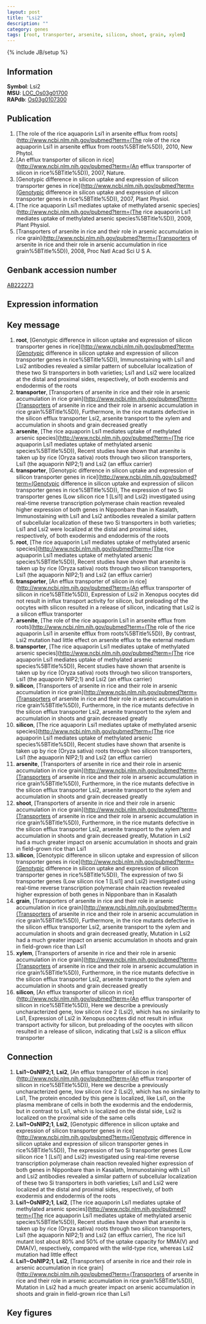 ```yaml
---
layout: post
title: "Lsi2"
description: ""
category: genes
tags: [root, transporter, arsenite, silicon, shoot, grain, xylem]
---
```

{% include JB/setup %}

## Information
__Symbol__: Lsi2  
__MSU__: [LOC_Os03g01700](http://rice.plantbiology.msu.edu/cgi-bin/ORF_infopage.cgi?orf=LOC_Os03g01700)  
__RAPdb__: [Os03g0107300](http://rapdb.dna.affrc.go.jp/viewer/gbrowse_details/irgsp1?name=Os03g0107300)  

## Publication
1. [The role of the rice aquaporin Lsi1 in arsenite efflux from roots](http://www.ncbi.nlm.nih.gov/pubmed?term=(The role of the rice aquaporin Lsi1 in arsenite efflux from roots%5BTitle%5D)), 2010, New Phytol.
2. [An efflux transporter of silicon in rice](http://www.ncbi.nlm.nih.gov/pubmed?term=(An efflux transporter of silicon in rice%5BTitle%5D)), 2007, Nature.
3. [Genotypic difference in silicon uptake and expression of silicon transporter genes in rice](http://www.ncbi.nlm.nih.gov/pubmed?term=(Genotypic difference in silicon uptake and expression of silicon transporter genes in rice%5BTitle%5D)), 2007, Plant Physiol.
4. [The rice aquaporin Lsi1 mediates uptake of methylated arsenic species](http://www.ncbi.nlm.nih.gov/pubmed?term=(The rice aquaporin Lsi1 mediates uptake of methylated arsenic species%5BTitle%5D)), 2009, Plant Physiol.
5. [Transporters of arsenite in rice and their role in arsenic accumulation in rice grain](http://www.ncbi.nlm.nih.gov/pubmed?term=(Transporters of arsenite in rice and their role in arsenic accumulation in rice grain%5BTitle%5D)), 2008, Proc Natl Acad Sci U S A.

## Genbank accession number
[AB222273](http://www.ncbi.nlm.nih.gov/nuccore/AB222273)

## Expression information

## Key message
1. __root__, [Genotypic difference in silicon uptake and expression of silicon transporter genes in rice](http://www.ncbi.nlm.nih.gov/pubmed?term=(Genotypic difference in silicon uptake and expression of silicon transporter genes in rice%5BTitle%5D)),  Immunostaining with Lsi1 and Lsi2 antibodies revealed a similar pattern of subcellular localization of these two Si transporters in both varieties; Lsi1 and Lsi2 were localized at the distal and proximal sides, respectively, of both exodermis and endodermis of the roots
2. __transporter__, [Transporters of arsenite in rice and their role in arsenic accumulation in rice grain](http://www.ncbi.nlm.nih.gov/pubmed?term=(Transporters of arsenite in rice and their role in arsenic accumulation in rice grain%5BTitle%5D)),  Furthermore, in the rice mutants defective in the silicon efflux transporter Lsi2, arsenite transport to the xylem and accumulation in shoots and grain decreased greatly
3. __arsenite__, [The rice aquaporin Lsi1 mediates uptake of methylated arsenic species](http://www.ncbi.nlm.nih.gov/pubmed?term=(The rice aquaporin Lsi1 mediates uptake of methylated arsenic species%5BTitle%5D)),  Recent studies have shown that arsenite is taken up by rice (Oryza sativa) roots through two silicon transporters, Lsi1 (the aquaporin NIP2;1) and Lsi2 (an efflux carrier)
4. __transporter__, [Genotypic difference in silicon uptake and expression of silicon transporter genes in rice](http://www.ncbi.nlm.nih.gov/pubmed?term=(Genotypic difference in silicon uptake and expression of silicon transporter genes in rice%5BTitle%5D)),  The expression of two Si transporter genes (Low silicon rice 1 [Lsi1] and Lsi2) investigated using real-time reverse transcription polymerase chain reaction revealed higher expression of both genes in Nipponbare than in Kasalath, Immunostaining with Lsi1 and Lsi2 antibodies revealed a similar pattern of subcellular localization of these two Si transporters in both varieties; Lsi1 and Lsi2 were localized at the distal and proximal sides, respectively, of both exodermis and endodermis of the roots
5. __root__, [The rice aquaporin Lsi1 mediates uptake of methylated arsenic species](http://www.ncbi.nlm.nih.gov/pubmed?term=(The rice aquaporin Lsi1 mediates uptake of methylated arsenic species%5BTitle%5D)),  Recent studies have shown that arsenite is taken up by rice (Oryza sativa) roots through two silicon transporters, Lsi1 (the aquaporin NIP2;1) and Lsi2 (an efflux carrier)
6. __transporter__, [An efflux transporter of silicon in rice](http://www.ncbi.nlm.nih.gov/pubmed?term=(An efflux transporter of silicon in rice%5BTitle%5D)),  Expression of Lsi2 in Xenopus oocytes did not result in influx transport activity for silicon, but preloading of the oocytes with silicon resulted in a release of silicon, indicating that Lsi2 is a silicon efflux transporter
7. __arsenite__, [The role of the rice aquaporin Lsi1 in arsenite efflux from roots](http://www.ncbi.nlm.nih.gov/pubmed?term=(The role of the rice aquaporin Lsi1 in arsenite efflux from roots%5BTitle%5D)),  By contrast, Lsi2 mutation had little effect on arsenite efflux to the external medium
8. __transporter__, [The rice aquaporin Lsi1 mediates uptake of methylated arsenic species](http://www.ncbi.nlm.nih.gov/pubmed?term=(The rice aquaporin Lsi1 mediates uptake of methylated arsenic species%5BTitle%5D)),  Recent studies have shown that arsenite is taken up by rice (Oryza sativa) roots through two silicon transporters, Lsi1 (the aquaporin NIP2;1) and Lsi2 (an efflux carrier)
9. __silicon__, [Transporters of arsenite in rice and their role in arsenic accumulation in rice grain](http://www.ncbi.nlm.nih.gov/pubmed?term=(Transporters of arsenite in rice and their role in arsenic accumulation in rice grain%5BTitle%5D)),  Furthermore, in the rice mutants defective in the silicon efflux transporter Lsi2, arsenite transport to the xylem and accumulation in shoots and grain decreased greatly
10. __silicon__, [The rice aquaporin Lsi1 mediates uptake of methylated arsenic species](http://www.ncbi.nlm.nih.gov/pubmed?term=(The rice aquaporin Lsi1 mediates uptake of methylated arsenic species%5BTitle%5D)),  Recent studies have shown that arsenite is taken up by rice (Oryza sativa) roots through two silicon transporters, Lsi1 (the aquaporin NIP2;1) and Lsi2 (an efflux carrier)
11. __arsenite__, [Transporters of arsenite in rice and their role in arsenic accumulation in rice grain](http://www.ncbi.nlm.nih.gov/pubmed?term=(Transporters of arsenite in rice and their role in arsenic accumulation in rice grain%5BTitle%5D)),  Furthermore, in the rice mutants defective in the silicon efflux transporter Lsi2, arsenite transport to the xylem and accumulation in shoots and grain decreased greatly
12. __shoot__, [Transporters of arsenite in rice and their role in arsenic accumulation in rice grain](http://www.ncbi.nlm.nih.gov/pubmed?term=(Transporters of arsenite in rice and their role in arsenic accumulation in rice grain%5BTitle%5D)),  Furthermore, in the rice mutants defective in the silicon efflux transporter Lsi2, arsenite transport to the xylem and accumulation in shoots and grain decreased greatly, Mutation in Lsi2 had a much greater impact on arsenic accumulation in shoots and grain in field-grown rice than Lsi1
13. __silicon__, [Genotypic difference in silicon uptake and expression of silicon transporter genes in rice](http://www.ncbi.nlm.nih.gov/pubmed?term=(Genotypic difference in silicon uptake and expression of silicon transporter genes in rice%5BTitle%5D)),  The expression of two Si transporter genes (Low silicon rice 1 [Lsi1] and Lsi2) investigated using real-time reverse transcription polymerase chain reaction revealed higher expression of both genes in Nipponbare than in Kasalath
14. __grain__, [Transporters of arsenite in rice and their role in arsenic accumulation in rice grain](http://www.ncbi.nlm.nih.gov/pubmed?term=(Transporters of arsenite in rice and their role in arsenic accumulation in rice grain%5BTitle%5D)),  Furthermore, in the rice mutants defective in the silicon efflux transporter Lsi2, arsenite transport to the xylem and accumulation in shoots and grain decreased greatly, Mutation in Lsi2 had a much greater impact on arsenic accumulation in shoots and grain in field-grown rice than Lsi1
15. __xylem__, [Transporters of arsenite in rice and their role in arsenic accumulation in rice grain](http://www.ncbi.nlm.nih.gov/pubmed?term=(Transporters of arsenite in rice and their role in arsenic accumulation in rice grain%5BTitle%5D)),  Furthermore, in the rice mutants defective in the silicon efflux transporter Lsi2, arsenite transport to the xylem and accumulation in shoots and grain decreased greatly
16. __silicon__, [An efflux transporter of silicon in rice](http://www.ncbi.nlm.nih.gov/pubmed?term=(An efflux transporter of silicon in rice%5BTitle%5D)),  Here we describe a previously uncharacterized gene, low silicon rice 2 (Lsi2), which has no similarity to Lsi1, Expression of Lsi2 in Xenopus oocytes did not result in influx transport activity for silicon, but preloading of the oocytes with silicon resulted in a release of silicon, indicating that Lsi2 is a silicon efflux transporter

## Connection
1. __Lsi1~OsNIP2;1__, __Lsi2__, [An efflux transporter of silicon in rice](http://www.ncbi.nlm.nih.gov/pubmed?term=(An efflux transporter of silicon in rice%5BTitle%5D)),  Here we describe a previously uncharacterized gene, low silicon rice 2 (Lsi2), which has no similarity to Lsi1, The protein encoded by this gene is localized, like Lsi1, on the plasma membrane of cells in both the exodermis and the endodermis, but in contrast to Lsi1, which is localized on the distal side, Lsi2 is localized on the proximal side of the same cells
2. __Lsi1~OsNIP2;1__, __Lsi2__, [Genotypic difference in silicon uptake and expression of silicon transporter genes in rice](http://www.ncbi.nlm.nih.gov/pubmed?term=(Genotypic difference in silicon uptake and expression of silicon transporter genes in rice%5BTitle%5D)),  The expression of two Si transporter genes (Low silicon rice 1 [Lsi1] and Lsi2) investigated using real-time reverse transcription polymerase chain reaction revealed higher expression of both genes in Nipponbare than in Kasalath, Immunostaining with Lsi1 and Lsi2 antibodies revealed a similar pattern of subcellular localization of these two Si transporters in both varieties; Lsi1 and Lsi2 were localized at the distal and proximal sides, respectively, of both exodermis and endodermis of the roots
3. __Lsi1~OsNIP2;1__, __Lsi2__, [The rice aquaporin Lsi1 mediates uptake of methylated arsenic species](http://www.ncbi.nlm.nih.gov/pubmed?term=(The rice aquaporin Lsi1 mediates uptake of methylated arsenic species%5BTitle%5D)),  Recent studies have shown that arsenite is taken up by rice (Oryza sativa) roots through two silicon transporters, Lsi1 (the aquaporin NIP2;1) and Lsi2 (an efflux carrier), The rice lsi1 mutant lost about 80% and 50% of the uptake capacity for MMA(V) and DMA(V), respectively, compared with the wild-type rice, whereas Lsi2 mutation had little effect
4. __Lsi1~OsNIP2;1__, __Lsi2__, [Transporters of arsenite in rice and their role in arsenic accumulation in rice grain](http://www.ncbi.nlm.nih.gov/pubmed?term=(Transporters of arsenite in rice and their role in arsenic accumulation in rice grain%5BTitle%5D)),  Mutation in Lsi2 had a much greater impact on arsenic accumulation in shoots and grain in field-grown rice than Lsi1

## Key figures


